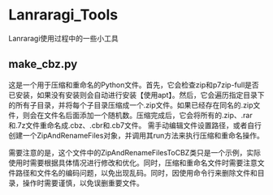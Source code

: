 # Lanraragi_Tools
Lanraragi使用过程中的一些小工具

## make_cbz.py
这是一个用于压缩和重命名的Python文件。首先，它会检查zip和p7zip-full是否已安装，如果没有安装则会自动进行安装【使用apt】。然后，它会遍历指定目录下的所有子目录，并将每个子目录压缩成一个.zip文件。如果已经存在同名的.zip文件，则会在文件名后面添加一个随机数。压缩完成后，它会将所有的.zip、.rar和.7z文件重命名成.cbz、.cbr和.cb7文件。
需手动编辑文件设置路径，或者自行创建一个ZipAndRenameFiles对象，并调用其run方法来执行压缩和重命名操作。

需要注意的是，这个文件中的ZipAndRenameFilesToCBZ类只是一个示例，实际使用时需要根据具体情况进行修改和优化。同时，压缩和重命名文件时需要注意文件路径和文件名的编码问题，以免出现乱码。同时，因使用命令行来删除文件和目录，操作时需要谨慎，以免误删重要文件。
